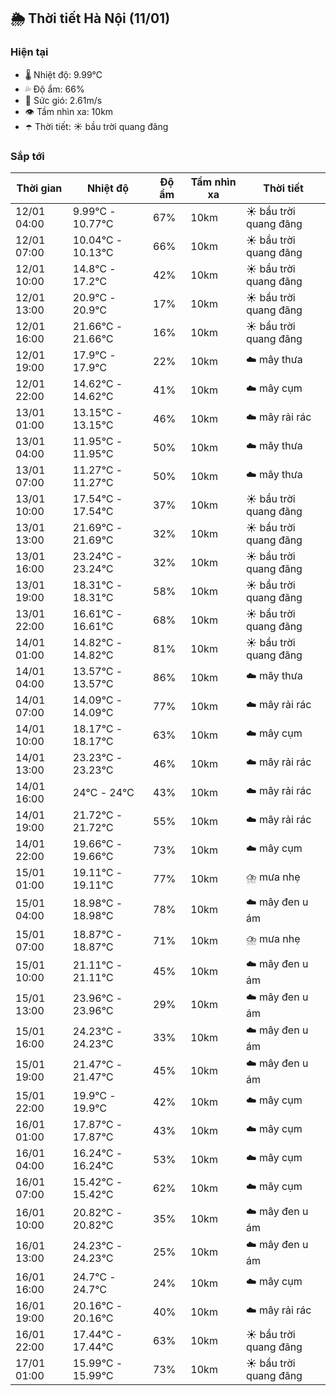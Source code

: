 ## 🌦️ Thời tiết Hà Nội (11/01)

### Hiện tại

- 🌡️ Nhiệt độ: 9.99℃
- 💦 Độ ẩm: 66%
- 💨 Sức gió: 2.61m/s
- 👁️ Tầm nhìn xa: 10km
- ☂️ Thời tiết: ☀️ bầu trời quang đãng

### Sắp tới

| Thời gian | Nhiệt độ | Độ ẩm | Tầm nhìn xa | Thời tiết |
| --- | --- | --- | --- | --- |
| 12/01 04:00 | 9.99℃ - 10.77℃ | 67% | 10km | ☀️ bầu trời quang đãng |
| 12/01 07:00 | 10.04℃ - 10.13℃ | 66% | 10km | ☀️ bầu trời quang đãng |
| 12/01 10:00 | 14.8℃ - 17.2℃ | 42% | 10km | ☀️ bầu trời quang đãng |
| 12/01 13:00 | 20.9℃ - 20.9℃ | 17% | 10km | ☀️ bầu trời quang đãng |
| 12/01 16:00 | 21.66℃ - 21.66℃ | 16% | 10km | ☀️ bầu trời quang đãng |
| 12/01 19:00 | 17.9℃ - 17.9℃ | 22% | 10km | ☁️ mây thưa |
| 12/01 22:00 | 14.62℃ - 14.62℃ | 41% | 10km | ☁️ mây cụm |
| 13/01 01:00 | 13.15℃ - 13.15℃ | 46% | 10km | ☁️ mây rải rác |
| 13/01 04:00 | 11.95℃ - 11.95℃ | 50% | 10km | ☁️ mây thưa |
| 13/01 07:00 | 11.27℃ - 11.27℃ | 50% | 10km | ☁️ mây thưa |
| 13/01 10:00 | 17.54℃ - 17.54℃ | 37% | 10km | ☀️ bầu trời quang đãng |
| 13/01 13:00 | 21.69℃ - 21.69℃ | 32% | 10km | ☀️ bầu trời quang đãng |
| 13/01 16:00 | 23.24℃ - 23.24℃ | 32% | 10km | ☀️ bầu trời quang đãng |
| 13/01 19:00 | 18.31℃ - 18.31℃ | 58% | 10km | ☀️ bầu trời quang đãng |
| 13/01 22:00 | 16.61℃ - 16.61℃ | 68% | 10km | ☀️ bầu trời quang đãng |
| 14/01 01:00 | 14.82℃ - 14.82℃ | 81% | 10km | ☀️ bầu trời quang đãng |
| 14/01 04:00 | 13.57℃ - 13.57℃ | 86% | 10km | ☁️ mây thưa |
| 14/01 07:00 | 14.09℃ - 14.09℃ | 77% | 10km | ☁️ mây rải rác |
| 14/01 10:00 | 18.17℃ - 18.17℃ | 63% | 10km | ☁️ mây cụm |
| 14/01 13:00 | 23.23℃ - 23.23℃ | 46% | 10km | ☁️ mây rải rác |
| 14/01 16:00 | 24℃ - 24℃ | 43% | 10km | ☁️ mây rải rác |
| 14/01 19:00 | 21.72℃ - 21.72℃ | 55% | 10km | ☁️ mây rải rác |
| 14/01 22:00 | 19.66℃ - 19.66℃ | 73% | 10km | ☁️ mây cụm |
| 15/01 01:00 | 19.11℃ - 19.11℃ | 77% | 10km | ⛈️ mưa nhẹ |
| 15/01 04:00 | 18.98℃ - 18.98℃ | 78% | 10km | ☁️ mây đen u ám |
| 15/01 07:00 | 18.87℃ - 18.87℃ | 71% | 10km | ⛈️ mưa nhẹ |
| 15/01 10:00 | 21.11℃ - 21.11℃ | 45% | 10km | ☁️ mây đen u ám |
| 15/01 13:00 | 23.96℃ - 23.96℃ | 29% | 10km | ☁️ mây đen u ám |
| 15/01 16:00 | 24.23℃ - 24.23℃ | 33% | 10km | ☁️ mây đen u ám |
| 15/01 19:00 | 21.47℃ - 21.47℃ | 45% | 10km | ☁️ mây đen u ám |
| 15/01 22:00 | 19.9℃ - 19.9℃ | 42% | 10km | ☁️ mây cụm |
| 16/01 01:00 | 17.87℃ - 17.87℃ | 43% | 10km | ☁️ mây cụm |
| 16/01 04:00 | 16.24℃ - 16.24℃ | 53% | 10km | ☁️ mây cụm |
| 16/01 07:00 | 15.42℃ - 15.42℃ | 62% | 10km | ☁️ mây cụm |
| 16/01 10:00 | 20.82℃ - 20.82℃ | 35% | 10km | ☁️ mây đen u ám |
| 16/01 13:00 | 24.23℃ - 24.23℃ | 25% | 10km | ☁️ mây đen u ám |
| 16/01 16:00 | 24.7℃ - 24.7℃ | 24% | 10km | ☁️ mây cụm |
| 16/01 19:00 | 20.16℃ - 20.16℃ | 40% | 10km | ☁️ mây rải rác |
| 16/01 22:00 | 17.44℃ - 17.44℃ | 63% | 10km | ☀️ bầu trời quang đãng |
| 17/01 01:00 | 15.99℃ - 15.99℃ | 73% | 10km | ☀️ bầu trời quang đãng |
